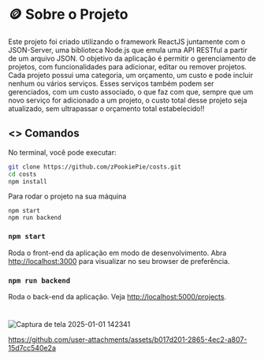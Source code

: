 # 🪙 Sobre o Projeto

Este projeto foi criado utilizando o framework ReactJS juntamente com o JSON-Server, uma biblioteca Node.js que emula uma API RESTful a partir de um arquivo JSON. O objetivo da aplicação é permitir o gerenciamento de projetos, com funcionalidades para adicionar, editar ou remover projetos. Cada projeto possui uma categoria, um orçamento, um custo e pode incluir nenhum ou vários serviços. Esses serviços também podem ser gerenciados, com um custo associado, o que faz com que, sempre que um novo serviço for adicionado a um projeto, o custo total desse projeto seja atualizado, sem ultrapassar o orçamento total estabelecido!!

## <> Comandos

No terminal, você pode executar:

``` bash
git clone https://github.com/zPookiePie/costs.git
cd costs
npm install
```

Para rodar o projeto na sua máquina
```
npm start
npm run backend
```

### `npm start`

Roda o front-end da aplicação em modo de desenvolvimento.
Abra [http://localhost:3000](http://localhost:3000) para visualizar no seu browser de preferência.

### `npm run backend`

Roda o back-end da aplicação. Veja [http://localhost:5000/projects](http://localhost:5000/projects).
#
![Captura de tela 2025-01-01 142341](https://github.com/user-attachments/assets/15312a9f-6b81-49c2-8c98-8ea308d96223)



https://github.com/user-attachments/assets/b017d201-2865-4ec2-a807-15d7cc540e2a

